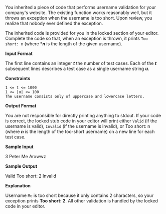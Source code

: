 You inherited a piece of code that performs username validation for your company's website. 
The existing function works reasonably well, but it throws an exception when the username is too short. 
Upon review, you realize that nobody ever defined the exception.

The inherited code is provided for you in the locked section of your editor. 
Complete the code so that, when an exception is thrown, it prints ```Too short: n``` (where ****n*** is the length of the given username).

**Input Format**

The first line contains an integer ***t*** the number of test cases.
Each of the ***t*** subsequent lines describes a test case as a single username string ***u***.

**Constraints**

	1 <= t <= 1000
	1 <= |u| <= 100
	The username consists only of uppercase and lowercase letters.

**Output Format**

You are not responsible for directly printing anything to stdout. If your code is correct, 
the locked stub code in your editor will print either ```Valid``` (if the username is valid), 
```Invalid``` (if the username is invalid), or Too short: n (where ***n*** is the length of the too-short username) 
on a new line for each test case.

**Sample Input**

3
Peter
Me
Arxwwz

**Sample Output**

Valid
Too short: 2
Invalid

**Explanation**

Username ```Me``` is too short because it only contains 2 characters, so your exception prints **Too short: 2**.
All other validation is handled by the locked code in your editor.